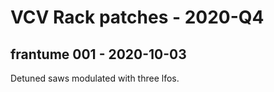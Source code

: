 # VCV Rack patches - 2020-Q4

## frantume 001 - 2020-10-03

Detuned saws modulated with three lfos.
